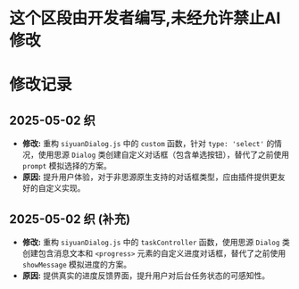 # 这个区段由开发者编写,未经允许禁止AI修改


# 修改记录

## 2025-05-02 织

*   **修改:** 重构 `siyuanDialog.js` 中的 `custom` 函数，针对 `type: 'select'` 的情况，使用思源 `Dialog` 类创建自定义对话框（包含单选按钮），替代了之前使用 `prompt` 模拟选择的方案。
*   **原因:** 提升用户体验，对于非思源原生支持的对话框类型，应由插件提供更友好的自定义实现。 

## 2025-05-02 织 (补充)

*   **修改:** 重构 `siyuanDialog.js` 中的 `taskController` 函数，使用思源 `Dialog` 类创建包含消息文本和 `<progress>` 元素的自定义进度对话框，替代了之前使用 `showMessage` 模拟进度的方案。
*   **原因:** 提供真实的进度反馈界面，提升用户对后台任务状态的可感知性。 